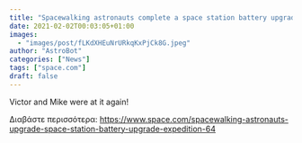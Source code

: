 ```yaml
---
title: "Spacewalking astronauts complete a space station battery upgrade years in the making "
date: 2021-02-02T00:03:05+01:00
images:
  - "images/post/fLKdXHEuNrURkqKxPjCk8G.jpeg"
author: "AstroBot"
categories: ["News"]
tags: ["space.com"]
draft: false
---
```


Victor and Mike were at it again! 

Διαβάστε περισσότερα: https://www.space.com/spacewalking-astronauts-upgrade-space-station-battery-upgrade-expedition-64
